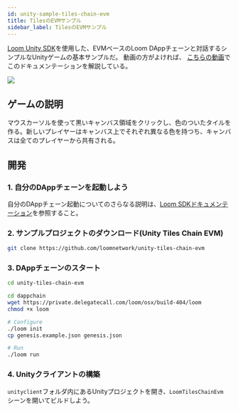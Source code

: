 ```yaml
---
id: unity-sample-tiles-chain-evm
title: TilesのEVMサンプル
sidebar_label: TilesのEVMサンプル
---
```

[Loom Unity SDK](https://github.com/loomnetwork/unity3d-sdk)を使用した、EVMベースのLoom DAppチェーンと対話するシンプルなUnityゲームの基本サンプルだ。 動画の方がよければ、 [こちらの動画](/developers/img/tiles-evm-walkthrough.mov)でこのドキュメンテーションを解説している。

![](https://camo.githubusercontent.com/9d49b0ce78d692e69d1dd571bc8d1aafe5b806a8/68747470733a2f2f647a776f6e73656d72697368372e636c6f756466726f6e742e6e65742f6974656d732f315232363044327030713370304d33693232304a2f53637265656e2532305265636f7264696e67253230323031382d30352d3232253230617425323031302e3233253230414d2e6769663f763d3961353539316139)

## ゲームの説明

マウスカーソルを使って黒いキャンバス領域をクリックし、色のついたタイルを作る。新しいプレイヤーはキャンバス上でそれぞれ異なる色を持つち、キャンバスは全てのプレイヤーから共有される。

## 開発

### 1. 自分のDAppチェーンを起動しよう

自分のDAppチェーン起動についてのさらなる説明は、[Loom SDKドキュメンテーション](https://loomx.io/developers/docs/en/prereqs.html)を参照すること。

### 2. サンプルプロジェクトのダウンロード(Unity Tiles Chain EVM)

```bash
git clone https://github.com/loomnetwork/unity-tiles-chain-evm
```

### 3. DAppチェーンのスタート

```bash
cd unity-tiles-chain-evm

cd dappchain
wget https://private.delegatecall.com/loom/osx/build-404/loom
chmod +x loom

# Configure
./loom init
cp genesis.example.json genesis.json

# Run
./loom run
```

### 4. Unityクライアントの構築

`unityclient`フォルダ内にあるUnityプロジェクトを開き、`LoomTilesChainEvm` シーンを開いてビルドしよう。